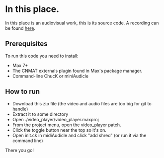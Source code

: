 # In this place.

In this place is an audiovisual work, this is its source code. A recording can be found [here](https://vimeo.com/689428658/389d23f9c6).

## Prerequisites

To run this code you need to install:
- Max 7+
- The CNMAT externals plugin found in Max's package manager.
- Command-line ChucK or miniAudicle

## How to run

- Download this zip file (the video and audio files are too big for git to handle)
- Extract it to some directory
- Open ./video_player/video_player.maxproj
- From the project menu, open the video_player patch.
- Click the toggle button near the top so it's on.
- Open init.ck in midiAudicle and click "add shred" (or run it via the command line)

There you go!

